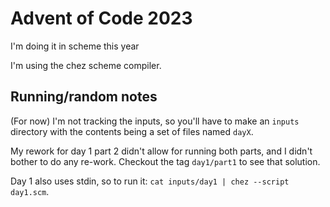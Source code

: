 # Advent of Code 2023

I'm doing it in scheme this year

I'm using the chez scheme compiler.

## Running/random notes

(For now) I'm not tracking the inputs, so you'll have to make an `inputs` directory with the contents being a set of files named `dayX`.

My rework for day 1 part 2 didn't allow for running both parts, and I didn't bother to do any re-work. Checkout the tag `day1/part1` to see that solution.

Day 1 also uses stdin, so to run it: `cat inputs/day1 | chez --script day1.scm`.